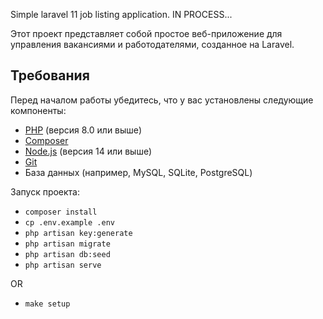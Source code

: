 Simple laravel 11 job listing application.
IN PROCESS...

Этот проект представляет собой простое веб-приложение для управления вакансиями и работодателями, созданное на Laravel.

## **Требования**

Перед началом работы убедитесь, что у вас установлены следующие компоненты:

- [PHP](https://www.php.net/) (версия 8.0 или выше)
- [Composer](https://getcomposer.org/)
- [Node.js](https://nodejs.org/) (версия 14 или выше)
- [Git](https://git-scm.com/)
- База данных (например, MySQL, SQLite, PostgreSQL)

Запуск проекта: 

- `composer install`
- `cp .env.example .env`
- `php artisan key:generate`
- `php artisan migrate`
- `php artisan db:seed`
- `php artisan serve`

OR

- `make setup`
